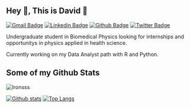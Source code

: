 
## Hey 👋, This is David 🔭
[![Gmail Badge](https://img.shields.io/badge/-davidalexis@comunidad.unam.mx-c14438?style=flat&logo=Gmail&logoColor=white&link=mailto:davidalexis@comunidad.unam.mx)](mailto:davidalexis@comunidad.unam.mx) 
[![Linkedin Badge](https://img.shields.io/badge/-davidalexisge-0072b1?style=flat&logo=Linkedin&logoColor=white&link=https://www.linkedin.com/in/davidalexisge/)](https://www.linkedin.com/in/davidalexisge/) 
[![Github Badge](https://img.shields.io/badge/-Ironsss-grey?style=flat&logo=github&logoColor=white&link=https://github.com/Ironsss/)](https://www.github.com/Ironsss/) [![Twitter Badge](https://img.shields.io/badge/-@davidalexiss-00acee?style=flat&logo=twitter&logoColor=white&link=https://twitter.com/@davidalexiss/)](https://www.twitter.com/@davidalexiss/) <p align='left'>Undergraduate student in Biomedical Physics looking for internships and opportunitys in physics applied in health science.

Currently working on my Data Analyst path with R and Python.</p>
## Some of my Github Stats
<p align=left> <img src=https://komarev.com/ghpvc/?username=Ironsss alt=Ironsss /> </p>

[![Github stats](https://github-readme-stats.vercel.app/api?username=Ironsss&show_icons=true&include_all_commits=true)](https://github.com/Ironsss/github-readme-stats)
[![Top Langs](https://github-readme-stats.vercel.app/api/top-langs/?username=Ironsss&layout=compact)](https://github.com/Ironsss/github-readme-stats)



<!--
**Ironsss/Ironsss** is a ✨ _special_ ✨ repository because its `README.md` (this file) appears on your GitHub profile.

## Hey 👋, 
[![Linkedin Badge](https://img.shields.io/badge/-davidalexisg-0072b1?style=flat&logo=Linkedin&logoColor=white&link=https://www.linkedin.com/in/davidalexisg/)](https://www.linkedin.com/in/davidalexisg/) 
Here are some ideas to get you started:

- 🔭 I’m currently working on ...
- 🌱 I’m currently learning ...
- 👯 I’m looking to collaborate on ...
- 🤔 I’m looking for help with ...
- 💬 Ask me about ...
- 📫 How to reach me: ...
- 😄 Pronouns: ...
- ⚡ Fun fact: ...
-->

